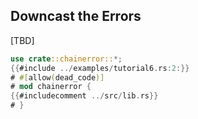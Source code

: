 ## Downcast the Errors

[TBD]

~~~rust
use crate::chainerror::*;
{{#include ../examples/tutorial6.rs:2:}}
# #[allow(dead_code)]
# mod chainerror {
{{#includecomment ../src/lib.rs}}
# }
~~~